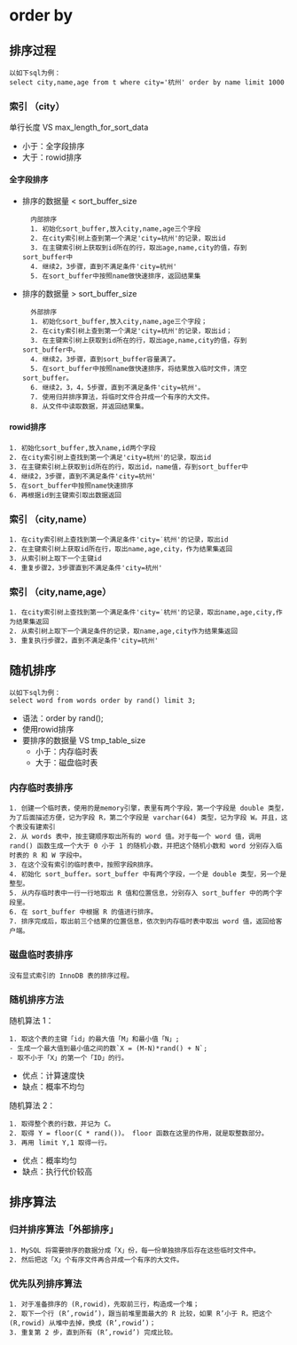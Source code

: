 # order by

## 排序过程

    以如下sql为例：
    select city,name,age from t where city='杭州' order by name limit 1000
    
### 索引 （city）
单行长度 VS max_length_for_sort_data
- 小于：全字段排序
- 大于：rowid排序

#### 全字段排序

- 排序的数据量 < sort_buffer_size
    
        内部排序
        1. 初始化sort_buffer,放入city,name,age三个字段
        2. 在city索引树上查到第一个满足'city=杭州'的记录，取出id
        3. 在主键索引树上获取到id所在的行，取出age,name,city的值，存到sort_buffer中
        4. 继续2，3步骤，直到不满足条件'city=杭州'
        5. 在sort_buffer中按照name做快速排序，返回结果集
        
- 排序的数据量 > sort_buffer_size

        外部排序
        1. 初始化sort_buffer,放入city,name,age三个字段；
        2. 在city索引树上查到第一个满足'city=杭州'的记录，取出id；
        3. 在主键索引树上获取到id所在的行，取出age,name,city的值，存到sort_buffer中。
        4. 继续2，3步骤，直到sort_buffer容量满了。
        5. 在sort_buffer中按照name做快速排序，将结果放入临时文件，清空sort_buffer。
        6. 继续2，3，4，5步骤，直到不满足条件'city=杭州'。
        7. 使用归并排序算法，将临时文件合并成一个有序的大文件。
        8. 从文件中读取数据，并返回结果集。

#### rowid排序

    1. 初始化sort_buffer,放入name,id两个字段
    2. 在city索引树上查找到第一个满足'city=杭州'的记录，取出id
    3. 在主键索引树上获取到id所在的行，取出id，name值，存到sort_buffer中
    4. 继续2，3步骤，直到不满足条件'city=杭州'
    5. 在sort_buffer中按照name快速排序
    6. 再根据id到主键索引取出数据返回
         
### 索引 （city,name）
    1. 在city索引树上查找到第一个满足条件'city=˙杭州'的记录，取出id
    2. 在主键索引树上获取id所在行，取出name,age,city，作为结果集返回
    3. 从索引树上取下一个主键id
    4. 重复步骤2，3步骤直到不满足条件'city=杭州'
### 索引 （city,name,age）
    1. 在city索引树上查找到第一个满足条件'city=˙杭州'的记录，取出name,age,city,作为结果集返回
    2. 从索引树上取下一个满足条件的记录，取name,age,city作为结果集返回
    3. 重复执行步骤2，直到不满足条件'city=杭州'

## 随机排序

    以如下sql为例：
    select word from words order by rand() limit 3;
    
- 语法：order by rand();
- 使用rowid排序
- 要排序的数据量 VS tmp_table_size
    - 小于：内存临时表
    - 大于：磁盘临时表

### 内存临时表排序

    1. 创建一个临时表，使用的是memory引擎，表里有两个字段，第一个字段是 double 类型，为了后面描述方便，记为字段 R，第二个字段是 varchar(64) 类型，记为字段 W。并且，这个表没有建索引
    2. 从 words 表中，按主键顺序取出所有的 word 值。对于每一个 word 值，调用 rand() 函数生成一个大于 0 小于 1 的随机小数，并把这个随机小数和 word 分别存入临时表的 R 和 W 字段中。
    3. 在这个没有索引的临时表中，按照字段R排序。
    4. 初始化 sort_buffer。sort_buffer 中有两个字段，一个是 double 类型，另一个是整型。
    5. 从内存临时表中一行一行地取出 R 值和位置信息，分别存入 sort_buffer 中的两个字段里。
    6. 在 sort_buffer 中根据 R 的值进行排序。
    7. 排序完成后，取出前三个结果的位置信息，依次到内存临时表中取出 word 值，返回给客户端。

### 磁盘临时表排序
    没有显式索引的 InnoDB 表的排序过程。
    
### 随机排序方法
随机算法 1：
    
    1. 取这个表的主键「id」的最大值「M」和最小值「N」;
    - 生成一个最大值到最小值之间的数`X = (M-N)*rand() + N`;
    - 取不小于「X」的第一个「ID」的行。
    
- 优点：计算速度快
- 缺点：概率不均匀


随机算法 2：

    1. 取得整个表的行数，并记为 C。
    2. 取得 Y = floor(C * rand())。 floor 函数在这里的作用，就是取整数部分。
    3. 再用 limit Y,1 取得一行。

- 优点：概率均匀
- 缺点：执行代价较高

## 排序算法

### 归并排序算法「外部排序」

    1. MySQL 将需要排序的数据分成「X」份，每一份单独排序后存在这些临时文件中。
    2. 然后把这「X」个有序文件再合并成一个有序的大文件。

### 优先队列排序算法

    1. 对于准备排序的 (R,rowid)，先取前三行，构造成一个堆；
    2. 取下一个行 (R’,rowid’)，跟当前堆里面最大的 R 比较，如果 R’小于 R，把这个 (R,rowid) 从堆中去掉，换成 (R’,rowid’)；
    3. 重复第 2 步，直到所有 (R’,rowid’) 完成比较。